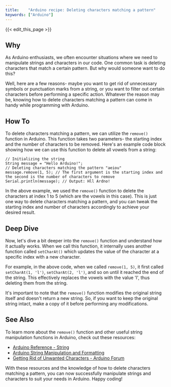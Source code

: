 ```yaml
---
title:    "Arduino recipe: Deleting characters matching a pattern"
keywords: ["Arduino"]
---
```


{{< edit_this_page >}}

## Why
As Arduino enthusiasts, we often encounter situations where we need to manipulate strings and characters in our code. One common task is deleting characters that match a certain pattern. But why would someone want to do this?

Well, here are a few reasons- maybe you want to get rid of unnecessary symbols or punctuation marks from a string, or you want to filter out certain characters before performing a specific action. Whatever the reason may be, knowing how to delete characters matching a pattern can come in handy while programming with Arduino.

## How To
To delete characters matching a pattern, we can utilize the `remove()` function in Arduino. This function takes two parameters- the starting index and the number of characters to be removed. Here's an example code block showing how we can use this function to delete all vowels from a string:

```Arduino
// Initializing the string
String message = "Hello Arduino!";
// Deleting characters matching the pattern "aeiou"
message.remove(1, 5); // The first argument is the starting index and the second is the number of characters to remove
Serial.println(message); // Output: Hll Ardno!
```

In the above example, we used the `remove()` function to delete the characters at index 1 to 5 (which are the vowels in this case). This is just one way to delete characters matching a pattern, and you can tweak the starting index and number of characters accordingly to achieve your desired result.

## Deep Dive
Now, let's dive a bit deeper into the `remove()` function and understand how it actually works. When we call this function, it internally uses another function called `setCharAt()` which updates the value of the character at a specific index with a new character.

For example, in the above code, when we called `remove(1, 5)`, it first called `setCharAt(1, 'l')`, `setCharAt(2, 'l')`, and so on until it reached the end of the string. This effectively replaces the vowels with the value 'l', thus deleting them from the string.

It's important to note that the `remove()` function modifies the original string itself and doesn't return a new string. So, if you want to keep the original string intact, make a copy of it before performing any modifications.

## See Also
To learn more about the `remove()` function and other useful string manipulation functions in Arduino, check out these resources:

- [Arduino Reference - String](https://www.arduino.cc/reference/en/language/variables/data-types/string/)
- [Arduino String Manipulation and Formatting](https://www.arduino.cc/en/Tutorial/StringExamples)
- [Getting Rid of Unwanted Characters - Arduino Forum](https://forum.arduino.cc/index.php?topic=486095.0)

With these resources and the knowledge of how to delete characters matching a pattern, you can now successfully manipulate strings and characters to suit your needs in Arduino. Happy coding!